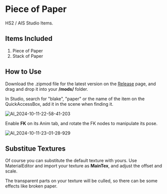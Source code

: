 # Piece of Paper
HS2 / AIS Studio Items.

## Items Included
1. Piece of Paper
2. Stack of Paper

## How to Use
Download the .zipmod file for the latest version on the [Release](https://github.com/Blatke/Piece-of-Paper/releases) page, and drag and drop it into your **/mods/** folder.

In Studio, search for "blake", "paper" or the name of the item on the QuickAccessBox, add it in the scene when finding it.

![AI_2024-10-11-22-58-41-203](https://github.com/user-attachments/assets/458e0653-b3eb-4e5b-b643-3a7295d76a58)

Enable **FK** on its Anim tab, and rotate the FK nodes to manipulate its pose. 

![AI_2024-10-11-23-01-28-929](https://github.com/user-attachments/assets/0ddef366-0f80-43cb-ae31-dacab894086d)

## Substitue Textures
Of course you can substitute the default texture with yours. Use MaterialEditor and import your texture as **MainTex**, and adjust the offset and scale.

The transparent parts on your texture will be culled, so there can be some effects like broken paper.
